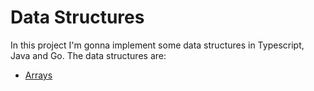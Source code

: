 # Data Structures

In this project I'm gonna implement some data structures in Typescript, Java and Go. The data structures are:
- [Arrays](./Arrays/README.md)
